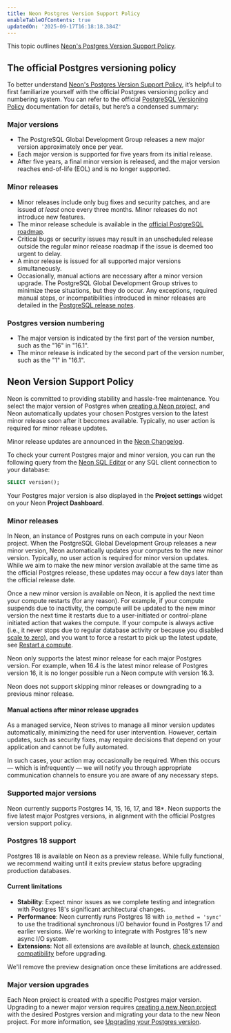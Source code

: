 ```yaml
---
title: Neon Postgres Version Support Policy
enableTableOfContents: true
updatedOn: '2025-09-17T16:18:18.384Z'
---
```


This topic outlines [Neon's Postgres Version Support Policy](#neon-version-support-policy).

## The official Postgres versioning policy

To better understand [Neon's Postgres Version Support Policy](#neon-version-support-policy), it’s helpful to first familiarize yourself with the official Postgres versioning policy and numbering system. You can refer to the official [PostgreSQL Versioning Policy](https://www.postgresql.org/support/versioning/) documentation for details, but here’s a condensed summary:

### Major versions

- The PostgreSQL Global Development Group releases a new major version approximately once per year.
- Each major version is supported for five years from its initial release.
- After five years, a final minor version is released, and the major version reaches end-of-life (EOL) and is no longer supported.

### Minor releases

- Minor releases include only bug fixes and security patches, and are issued _at least_ once every three months. Minor releases do not introduce new features.
- The minor release schedule is available in the [official PostgreSQL roadmap](https://www.postgresql.org/developer/roadmap/).
- Critical bugs or security issues may result in an unscheduled release outside the regular minor release roadmap if the issue is deemed too urgent to delay.
- A minor release is issued for all supported major versions simultaneously.
- Occasionally, manual actions are necessary after a minor version upgrade. The PostgreSQL Global Development Group strives to minimize these situations, but they do occur. Any exceptions, required manual steps, or incompatibilities introduced in minor releases are detailed in the [PostgreSQL release notes](https://www.postgresql.org/docs/release/).

### Postgres version numbering

- The major version is indicated by the first part of the version number, such as the "16" in "16.1".
- The minor release is indicated by the second part of the version number, such as the "1" in "16.1".

## Neon Version Support Policy

Neon is committed to providing stability and hassle-free maintenance. You select the major version of Postgres when [creating a Neon project](/docs/manage/projects#create-a-project), and Neon automatically updates your chosen Postgres version to the latest minor release soon after it becomes available. Typically, no user action is required for minor release updates.

Minor release updates are announced in the [Neon Changelog](/docs/changelog).

To check your current Postgres major and minor version, you can run the following query from the [Neon SQL Editor](/docs/get-started/query-with-neon-sql-editor) or any SQL client connection to your database:

```sql
SELECT version();
```

Your Postgres major version is also displayed in the **Project settings** widget on your Neon **Project Dashboard**.

### Minor releases

In Neon, an instance of Postgres runs on each compute in your Neon project. When the PostgreSQL Global Development Group releases a new minor version, Neon automatically updates your computes to the new minor version. Typically, no user action is required for minor version updates. While we aim to make the new minor version available at the same time as the official Postgres release, these updates may occur a few days later than the official release date.

Once a new minor version is available on Neon, it is applied the next time your compute restarts (for any reason). For example, if your compute suspends due to inactivity, the compute will be updated to the new minor version the next time it restarts due to a user-initiated or control-plane initiated action that wakes the compute. If your compute is always active (i.e., it never stops due to regular database activity or because you disabled [scale to zero](/docs/introduction/scale-to-zero)), and you want to force a restart to pick up the latest update, see [Restart a compute](/docs/manage/computes#restart-a-compute).

Neon only supports the latest minor release for each major Postgres version. For example, when 16.4 is the latest minor release of Postgres version 16, it is no longer possible run a Neon compute with version 16.3.

Neon does not support skipping minor releases or downgrading to a previous minor release.

#### Manual actions after minor release upgrades

As a managed service, Neon strives to manage all minor version updates automatically, minimizing the need for user intervention. However, certain updates, such as security fixes, may require decisions that depend on your application and cannot be fully automated.

In such cases, your action may occasionally be required. When this occurs &#8212; which is infrequently &#8212; we will notify you through appropriate communication channels to ensure you are aware of any necessary steps.

### Supported major versions

Neon currently supports Postgres 14, 15, 16, 17, and 18\*. Neon supports the five latest major Postgres versions, in alignment with the official Postgres version support policy.

### Postgres 18 support

Postgres 18 is available on Neon as a preview release. While fully functional, we recommend waiting until it exits preview status before upgrading production databases.

#### Current limitations

- **Stability**: Expect minor issues as we complete testing and integration with Postgres 18's significant architectural changes.
- **Performance**: Neon currently runs Postgres 18 with `io_method = 'sync'` to use the traditional synchronous I/O behavior found in Postgres 17 and earlier versions. We're working to integrate with Postgres 18's new async I/O system.
- **Extensions**: Not all extensions are available at launch, [check extension compatibility](/docs/extensions/pg-extensions) before upgrading.

We'll remove the preview designation once these limitations are addressed.

### Major version upgrades

Each Neon project is created with a specific Postgres major version. Upgrading to a newer major version requires [creating a new Neon project](/docs/manage/projects#create-a-project) with the desired Postgres version and migrating your data to the new Neon project. For more information, see [Upgrading your Postgres version](/docs/postgresql/postgres-upgrade).

<NeedHelp/>
